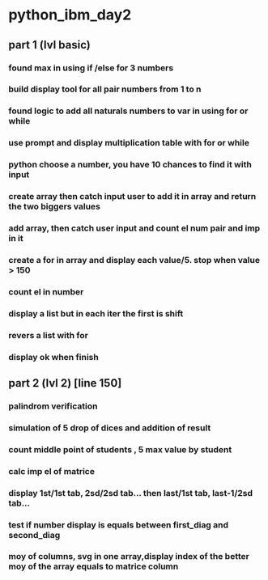 # python_ibm_day2

## part 1 (lvl basic)

### found max in using if /else for 3 numbers

### build display tool for all pair numbers from 1 to n

### found logic to add all naturals numbers to var in using for or while

### use prompt and display multiplication table with for or while

### python choose a number, you have 10 chances to find it with input

### create array then catch input user to add it in array and return the two biggers values

### add array, then catch user input and count el num pair and imp in it

### create a for in array and display each value/5. stop when value > 150

### count el in number

### display a list but in each iter the first is shift

### revers a list with for

### display ok when finish

## part 2 (lvl 2) [line 150]

### palindrom verification

### simulation of 5 drop of dices and addition of result

### count middle point of students , 5 max value by student

### calc imp el of matrice

### display 1st/1st tab, 2sd/2sd tab... then last/1st tab, last-1/2sd tab...

### test if number display is equals between first_diag and second_diag

### moy of columns, svg in one array,display index of the better moy of the array equals to matrice column
